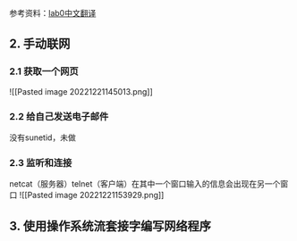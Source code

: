 
参考资料：[lab0中文翻译](http://doraemonzzz.com/2022/01/30/2022-1-30-CS144-Lab0%E7%BF%BB%E8%AF%91/)

## 2. 手动联网

### 2.1 获取一个网页
![[Pasted image 20221221145013.png]]

### 2.2 给自己发送电子邮件
没有sunetid，未做

### 2.3 监听和连接

netcat（服务器）telnet（客户端）在其中一个窗口输入的信息会出现在另一个窗口
![[Pasted image 20221221153929.png]]


## 3. 使用操作系统流套接字编写网络程序

